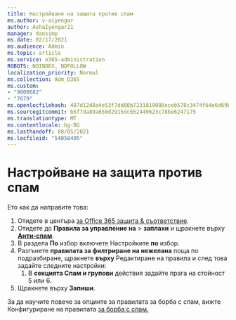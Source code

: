 ```yaml
---
title: Настройване на защита против спам
ms.author: v-aiyengar
author: AshaIyengar21
manager: dansimp
ms.date: 02/17/2021
ms.audience: Admin
ms.topic: article
ms.service: o365-administration
ROBOTS: NOINDEX, NOFOLLOW
localization_priority: Normal
ms.collection: Adm_O365
ms.custom:
- "9000682"
- "7679"
ms.openlocfilehash: 487d12d8a4e53f7dd08b7231819086eceb578c3474f64e6d69bf0f7c1d40bcdd
ms.sourcegitcommit: b5f7da89a650d2915dc652449623c78be6247175
ms.translationtype: MT
ms.contentlocale: bg-BG
ms.lasthandoff: 08/05/2021
ms.locfileid: "54058495"
---
```

# <a name="set-up-an-anti-spam-protection"></a>Настройване на защита против спам

Ето как да направите това:

1. Отидете в центъра [за Office 365 защита & съответствие](https://go.microsoft.com/fwlink/p/?linkid=2077143).
1. Отидете до **Правила за управление на**  >  **заплахи** и щракнете върху **[Анти-спам](https://go.microsoft.com/fwlink/p/?linkid=2077143)**.
1. В раздела **По** избор включете Настройките **по** избор.
1. Разгънете **правилата за филтриране на нежелана** поща по подразбиране, щракнете **върху** Редактиране на правила и след това задайте следните настройки:
    1. В **секцията Спам и групови** действия задайте прага на стойност 5 или 6.
1. Щракнете върху **Запиши**.

За да научите повече за опциите за правилата за борба с спам, вижте Конфигуриране на правилата [за борба с спам.](https://go.microsoft.com/fwlink/?linkid=2092051)
